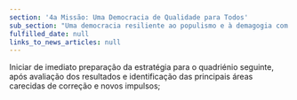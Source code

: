 ```yaml
---
section: '4a Missão: Uma Democracia de Qualidade para Todos'
sub_section: "Uma democracia resiliente ao populismo e à demagogia com mais participação, mais transparência e mais proximidade"
fulfilled_date: null
links_to_news_articles: null
---
```


Iniciar de imediato preparação da estratégia para o quadriénio seguinte, após avaliação dos resultados e identificação das principais áreas carecidas de correção e novos impulsos;